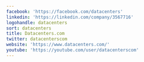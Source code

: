 ```yaml
---
facebook: 'https://facebook.com/datacenters'
linkedin: 'https://linkedin.com/company/3567716'
logohandle: datacenters
sort: datacenters
title: Datacenters.com
twitter: datacenterscom
website: 'https://www.datacenters.com/'
youtube: 'https://youtube.com/user/datacenterscom'
---
```

